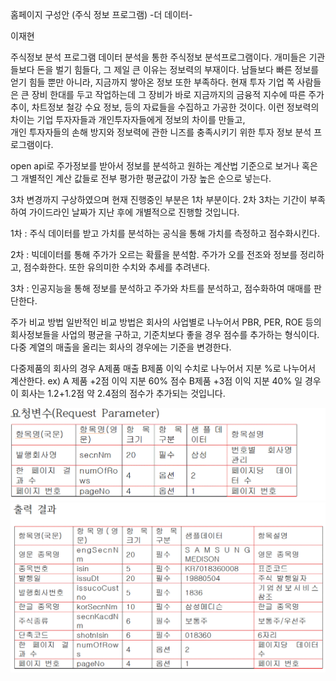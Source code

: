 홈페이지 구성안
(주식 정보 프로그램)
-더 데이터-

이재현

주식정보 분석 프로그램
 데이터 분석을 통한 주식정보 분석프로그램이다.
개미들은 기관들보다 돈을 벌기 힘들다, 그 제일 큰 이유는 정보력의 부재이다. 남들보다 빠른 정보를 얻기 힘들 뿐만 아니라, 
지금까지 쌓아온 정보 또한 부족하다. 현재 투자 기업 쪽 사람들은 큰 장비 한대를 두고 작업하는데 그 장비가 바로 지금까지의 
금융적 지수에 따른 주가 추이, 차트정보 철강 수요 정보, 등의 자료들을 수집하고 가공한 것이다.
이런 정보력의 차이는 기업 투자자들과 개인투자자들에게 정보의 차이를 만들고,  
개인 투자자들의 손해 방지와 정보력에 관한 니즈를 충족시키기 위한 투자 정보 분석 프로그램이다.

open api로 주가정보를 받아서 정보를 분석하고 원하는 계산법 기준으로 보거나 혹은 그 개별적인 계산 값들로 전부 평가한 평균값이 가장 높은 순으로 넣는다. 

3차 변경까지 구상하였으며 현재 진행중인 부분은 1차 부분이다.
2차 3차는 기간이 부족하여 가이드라인 날짜가 지난 후에 개별적으로 진행할 것입니다. 

1차 : 주식 데이터를 받고 가치를 분석하는 공식을 통해 가치를 측정하고 점수화시킨다.

2차 : 빅데이터를 통해 주가가 오르는 확률을 분석함. 주가가 오를 전조와 정보를 정리하고, 점수화한다. 또한 유의미한 수치와 추세를 추려낸다.

3차 : 인공지능을 통해 정보를 분석하고 주가와 차트를 분석하고, 점수화하여 매매를 판단한다.
 
 주가 비교 방법
 일반적인 비교 방법은 회사의 사업별로 나누어서 PBR, PER, ROE 등의 회사정보들을 사업의 평균을 구하고, 기준치보다 좋을 경우 점수를 추가하는 형식이다.
다중 계열의 매출을 올리는 회사의 경우에는 기준을 변경한다.



 다중제품의 회사의 경우 
A제품 매출 B제품 이익 수치로 나누어서 지분 %로 나누어서 계산한다. 
 ex) A 제품 +2점 이익 지분 60% 점수 B제품 +3점 이익 지분 40% 일 경우 이 회사는 1.2+1.2점 약 2.4점의 점수가 추가되는 것입니다.
 
![aa](/img/aa.GIF)
![ab](/img/ab.GIF)
